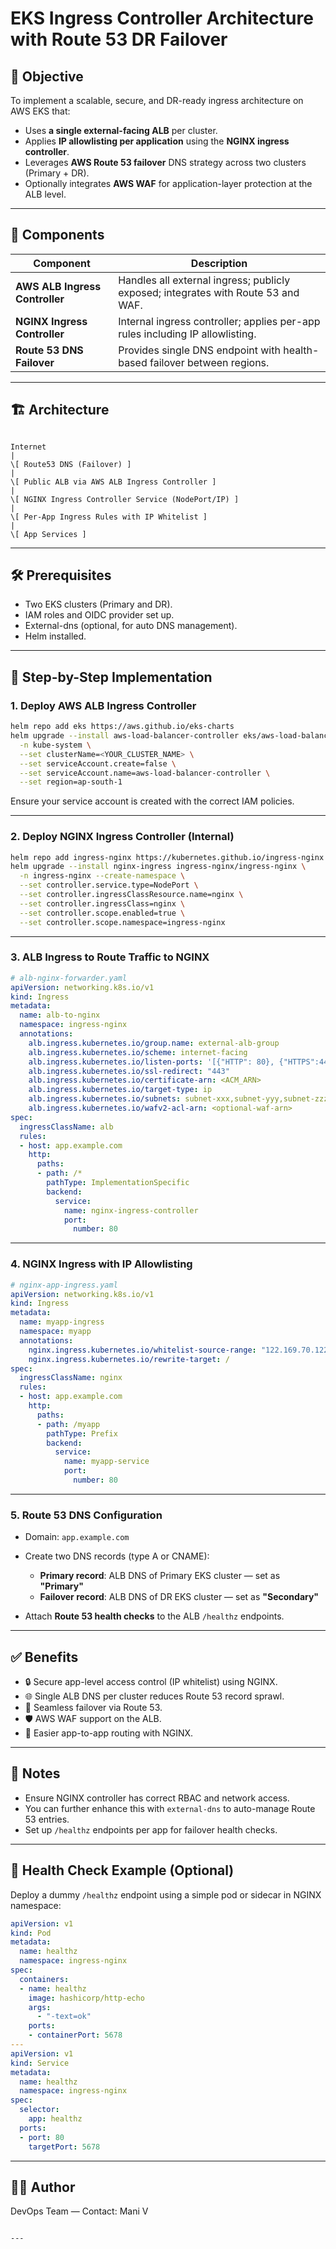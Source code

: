 # EKS Ingress Controller Architecture with Route 53 DR Failover

## 📌 Objective

To implement a scalable, secure, and DR-ready ingress architecture on AWS EKS that:
- Uses **a single external-facing ALB** per cluster.
- Applies **IP allowlisting per application** using the **NGINX ingress controller**.
- Leverages **AWS Route 53 failover** DNS strategy across two clusters (Primary + DR).
- Optionally integrates **AWS WAF** for application-layer protection at the ALB level.

---

## 📂 Components

| Component | Description |
|----------|-------------|
| **AWS ALB Ingress Controller** | Handles all external ingress; publicly exposed; integrates with Route 53 and WAF. |
| **NGINX Ingress Controller** | Internal ingress controller; applies per-app rules including IP allowlisting. |
| **Route 53 DNS Failover** | Provides single DNS endpoint with health-based failover between regions. |

---

## 🏗️ Architecture

```

Internet
|
\[ Route53 DNS (Failover) ]
|
\[ Public ALB via AWS ALB Ingress Controller ]
|
\[ NGINX Ingress Controller Service (NodePort/IP) ]
|
\[ Per-App Ingress Rules with IP Whitelist ]
|
\[ App Services ]

````

---

## 🛠️ Prerequisites

- Two EKS clusters (Primary and DR).
- IAM roles and OIDC provider set up.
- External-dns (optional, for auto DNS management).
- Helm installed.

---

## 🚀 Step-by-Step Implementation

### 1. Deploy AWS ALB Ingress Controller

```bash
helm repo add eks https://aws.github.io/eks-charts
helm upgrade --install aws-load-balancer-controller eks/aws-load-balancer-controller \
  -n kube-system \
  --set clusterName=<YOUR_CLUSTER_NAME> \
  --set serviceAccount.create=false \
  --set serviceAccount.name=aws-load-balancer-controller \
  --set region=ap-south-1
````

Ensure your service account is created with the correct IAM policies.

---

### 2. Deploy NGINX Ingress Controller (Internal)

```bash
helm repo add ingress-nginx https://kubernetes.github.io/ingress-nginx
helm upgrade --install nginx-ingress ingress-nginx/ingress-nginx \
  -n ingress-nginx --create-namespace \
  --set controller.service.type=NodePort \
  --set controller.ingressClassResource.name=nginx \
  --set controller.ingressClass=nginx \
  --set controller.scope.enabled=true \
  --set controller.scope.namespace=ingress-nginx
```

---

### 3. ALB Ingress to Route Traffic to NGINX

```yaml
# alb-nginx-forwarder.yaml
apiVersion: networking.k8s.io/v1
kind: Ingress
metadata:
  name: alb-to-nginx
  namespace: ingress-nginx
  annotations:
    alb.ingress.kubernetes.io/group.name: external-alb-group
    alb.ingress.kubernetes.io/scheme: internet-facing
    alb.ingress.kubernetes.io/listen-ports: '[{"HTTP": 80}, {"HTTPS":443}]'
    alb.ingress.kubernetes.io/ssl-redirect: "443"
    alb.ingress.kubernetes.io/certificate-arn: <ACM_ARN>
    alb.ingress.kubernetes.io/target-type: ip
    alb.ingress.kubernetes.io/subnets: subnet-xxx,subnet-yyy,subnet-zzz
    alb.ingress.kubernetes.io/wafv2-acl-arn: <optional-waf-arn>
spec:
  ingressClassName: alb
  rules:
  - host: app.example.com
    http:
      paths:
      - path: /*
        pathType: ImplementationSpecific
        backend:
          service:
            name: nginx-ingress-controller
            port:
              number: 80
```

---

### 4. NGINX Ingress with IP Allowlisting

```yaml
# nginx-app-ingress.yaml
apiVersion: networking.k8s.io/v1
kind: Ingress
metadata:
  name: myapp-ingress
  namespace: myapp
  annotations:
    nginx.ingress.kubernetes.io/whitelist-source-range: "122.169.70.122/32,165.225.122.0/23"
    nginx.ingress.kubernetes.io/rewrite-target: /
spec:
  ingressClassName: nginx
  rules:
  - host: app.example.com
    http:
      paths:
      - path: /myapp
        pathType: Prefix
        backend:
          service:
            name: myapp-service
            port:
              number: 80
```

---

### 5. Route 53 DNS Configuration

* Domain: `app.example.com`
* Create two DNS records (type A or CNAME):

  * **Primary record**: ALB DNS of Primary EKS cluster — set as **"Primary"**
  * **Failover record**: ALB DNS of DR EKS cluster — set as **"Secondary"**
* Attach **Route 53 health checks** to the ALB `/healthz` endpoints.

---

## ✅ Benefits

* 🔒 Secure app-level access control (IP whitelist) using NGINX.
* 🌐 Single ALB DNS per cluster reduces Route 53 record sprawl.
* 🔁 Seamless failover via Route 53.
* 🛡️ AWS WAF support on the ALB.
* 🔧 Easier app-to-app routing with NGINX.

---

## 📎 Notes

* Ensure NGINX controller has correct RBAC and network access.
* You can further enhance this with `external-dns` to auto-manage Route 53 entries.
* Set up `/healthz` endpoints per app for failover health checks.

---

## 🧪 Health Check Example (Optional)

Deploy a dummy `/healthz` endpoint using a simple pod or sidecar in NGINX namespace:

```yaml
apiVersion: v1
kind: Pod
metadata:
  name: healthz
  namespace: ingress-nginx
spec:
  containers:
  - name: healthz
    image: hashicorp/http-echo
    args:
      - "-text=ok"
    ports:
    - containerPort: 5678
---
apiVersion: v1
kind: Service
metadata:
  name: healthz
  namespace: ingress-nginx
spec:
  selector:
    app: healthz
  ports:
  - port: 80
    targetPort: 5678
```

---

## 👨‍💻 Author

DevOps Team — Contact: Mani V

```

---
